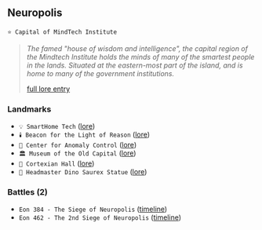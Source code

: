 ## Neuropolis
`⭐ Capital of MindTech Institute`
 
> *The famed "house of wisdom and intelligence", the capital region of the Mindtech Institute holds the minds of many of the smartest people in the lands. Situated at the eastern-most part of the island, and is home to many of the government institutions.*  
>  
> [full lore entry](<https://zeithalt.github.io//r/neuropolis.html>)

### Landmarks
- `💡 SmartHome Tech` ([lore](<https://zeithalt.github.io//r/smarthome_tech.html>))
- `🕯️ Beacon for the Light of Reason` ([lore](<https://zeithalt.github.io//r/beacon_of_reason.html>))
- `🏢 Center for Anomaly Control` ([lore](<https://zeithalt.github.io//r/center_for_anomaly_control.html>))
- `🏛 Museum of the Old Capital` ([lore](<https://zeithalt.github.io//r/museum_of_old_capital.html>))
- `📖 Cortexian Hall` ([lore](<https://zeithalt.github.io//r/cortexian_hall.html>))
- `🗽 Headmaster Dino Saurex Statue` ([lore](<https://zeithalt.github.io//r/headmaster_dino_saurex_statue.html>))
### Battles (2)
- `Eon 384 - The Siege of Neuropolis` ([timeline](<https://zeithalt.github.io//t/#eon0384>))
- `Eon 462 - The 2nd Siege of Neuropolis` ([timeline](<https://zeithalt.github.io//t/#eon0462>))
